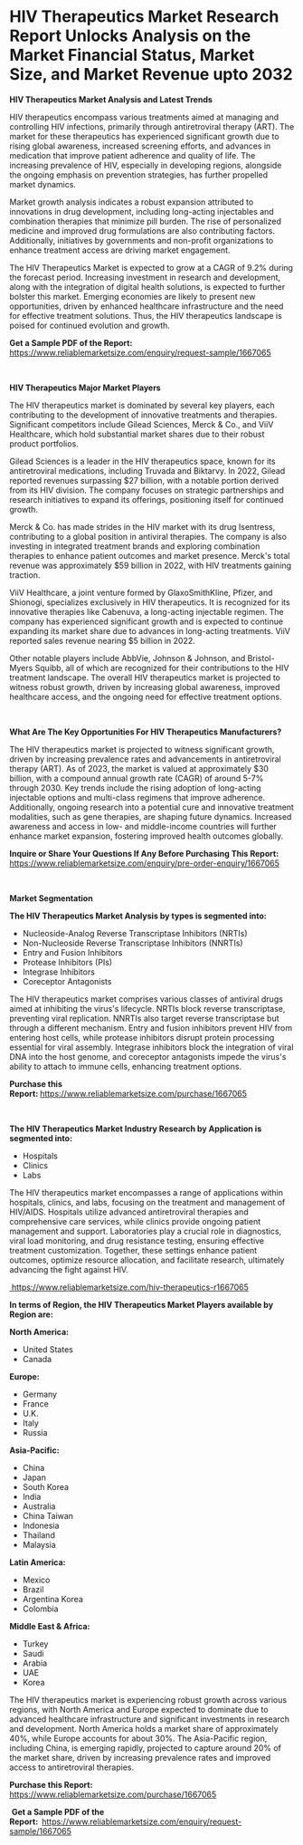<p><h1>HIV Therapeutics Market Research Report Unlocks Analysis on the Market Financial Status, Market Size, and Market Revenue upto 2032</h1></p><p><strong>HIV Therapeutics Market Analysis and Latest Trends</strong></p>
<p><p>HIV therapeutics encompass various treatments aimed at managing and controlling HIV infections, primarily through antiretroviral therapy (ART). The market for these therapeutics has experienced significant growth due to rising global awareness, increased screening efforts, and advances in medication that improve patient adherence and quality of life. The increasing prevalence of HIV, especially in developing regions, alongside the ongoing emphasis on prevention strategies, has further propelled market dynamics.</p><p>Market growth analysis indicates a robust expansion attributed to innovations in drug development, including long-acting injectables and combination therapies that minimize pill burden. The rise of personalized medicine and improved drug formulations are also contributing factors. Additionally, initiatives by governments and non-profit organizations to enhance treatment access are driving market engagement.</p><p>The HIV Therapeutics Market is expected to grow at a CAGR of 9.2% during the forecast period. Increasing investment in research and development, along with the integration of digital health solutions, is expected to further bolster this market. Emerging economies are likely to present new opportunities, driven by enhanced healthcare infrastructure and the need for effective treatment solutions. Thus, the HIV therapeutics landscape is poised for continued evolution and growth.</p></p>
<p><strong>Get a Sample PDF of the Report:&nbsp;</strong> <a href="https://www.reliablemarketsize.com/enquiry/request-sample/1667065?utm_campaign=3221&utm_medium=2&utm_source=Github&utm_content=ia&utm_term=17042025&utm_id=hiv-therapeutics">https://www.reliablemarketsize.com/enquiry/request-sample/1667065</a></p>
<p>&nbsp;</p>
<p><strong>HIV Therapeutics Major Market Players</strong></p>
<p><p>The HIV therapeutics market is dominated by several key players, each contributing to the development of innovative treatments and therapies. Significant competitors include Gilead Sciences, Merck & Co., and ViiV Healthcare, which hold substantial market shares due to their robust product portfolios.</p><p>Gilead Sciences is a leader in the HIV therapeutics space, known for its antiretroviral medications, including Truvada and Biktarvy. In 2022, Gilead reported revenues surpassing $27 billion, with a notable portion derived from its HIV division. The company focuses on strategic partnerships and research initiatives to expand its offerings, positioning itself for continued growth.</p><p>Merck & Co. has made strides in the HIV market with its drug Isentress, contributing to a global position in antiviral therapies. The company is also investing in integrated treatment brands and exploring combination therapies to enhance patient outcomes and market presence. Merck's total revenue was approximately $59 billion in 2022, with HIV treatments gaining traction.</p><p>ViiV Healthcare, a joint venture formed by GlaxoSmithKline, Pfizer, and Shionogi, specializes exclusively in HIV therapeutics. It is recognized for its innovative therapies like Cabenuva, a long-acting injectable regimen. The company has experienced significant growth and is expected to continue expanding its market share due to advances in long-acting treatments. ViiV reported sales revenue nearing $5 billion in 2022.</p><p>Other notable players include AbbVie, Johnson & Johnson, and Bristol-Myers Squibb, all of which are recognized for their contributions to the HIV treatment landscape. The overall HIV therapeutics market is projected to witness robust growth, driven by increasing global awareness, improved healthcare access, and the ongoing need for effective treatment options.</p></p>
<p>&nbsp;</p>
<p><strong>What Are The Key Opportunities For HIV Therapeutics Manufacturers?</strong></p>
<p><p>The HIV therapeutics market is projected to witness significant growth, driven by increasing prevalence rates and advancements in antiretroviral therapy (ART). As of 2023, the market is valued at approximately $30 billion, with a compound annual growth rate (CAGR) of around 5-7% through 2030. Key trends include the rising adoption of long-acting injectable options and multi-class regimens that improve adherence. Additionally, ongoing research into a potential cure and innovative treatment modalities, such as gene therapies, are shaping future dynamics. Increased awareness and access in low- and middle-income countries will further enhance market expansion, fostering improved health outcomes globally.</p></p>
<p><strong>Inquire or Share Your Questions If Any Before Purchasing This Report:</strong> <a href="https://www.reliablemarketsize.com/enquiry/pre-order-enquiry/1667065?utm_campaign=3221&utm_medium=2&utm_source=Github&utm_content=ia&utm_term=17042025&utm_id=hiv-therapeutics">https://www.reliablemarketsize.com/enquiry/pre-order-enquiry/1667065</a></p>
<p>&nbsp;</p>
<p><strong>Market Segmentation</strong></p>
<p><strong>The HIV Therapeutics Market Analysis by types is segmented into:</strong></p>
<p><ul><li>Nucleoside-Analog Reverse Transcriptase Inhibitors (NRTIs)</li><li>Non-Nucleoside Reverse Transcriptase Inhibitors (NNRTIs)</li><li>Entry and Fusion Inhibitors</li><li>Protease Inhibitors (PIs)</li><li>Integrase Inhibitors</li><li>Coreceptor Antagonists</li></ul></p>
<p><p>The HIV therapeutics market comprises various classes of antiviral drugs aimed at inhibiting the virus's lifecycle. NRTIs block reverse transcriptase, preventing viral replication. NNRTIs also target reverse transcriptase but through a different mechanism. Entry and fusion inhibitors prevent HIV from entering host cells, while protease inhibitors disrupt protein processing essential for viral assembly. Integrase inhibitors block the integration of viral DNA into the host genome, and coreceptor antagonists impede the virus's ability to attach to immune cells, enhancing treatment options.</p></p>
<p><strong>Purchase this Report:&nbsp;</strong><a href="https://www.reliablemarketsize.com/purchase/1667065?utm_campaign=3221&utm_medium=2&utm_source=Github&utm_content=ia&utm_term=17042025&utm_id=hiv-therapeutics">https://www.reliablemarketsize.com/purchase/1667065</a></p>
<p>&nbsp;</p>
<p><strong>The HIV Therapeutics Market Industry Research by Application is segmented into:</strong></p>
<p><ul><li>Hospitals</li><li>Clinics</li><li>Labs</li></ul></p>
<p><p>The HIV therapeutics market encompasses a range of applications within hospitals, clinics, and labs, focusing on the treatment and management of HIV/AIDS. Hospitals utilize advanced antiretroviral therapies and comprehensive care services, while clinics provide ongoing patient management and support. Laboratories play a crucial role in diagnostics, viral load monitoring, and drug resistance testing, ensuring effective treatment customization. Together, these settings enhance patient outcomes, optimize resource allocation, and facilitate research, ultimately advancing the fight against HIV.</p></p>
<p><a href="https://www.reliablemarketsize.com/hiv-therapeutics-r1667065?utm_campaign=3221&utm_medium=2&utm_source=Github&utm_content=ia&utm_term=17042025&utm_id=hiv-therapeutics">&nbsp;https://www.reliablemarketsize.com/hiv-therapeutics-r1667065</a></p>
<p><strong>In terms of Region, the HIV Therapeutics Market Players available by Region are:</strong></p>
<p>
    <p> <strong> North America: </strong>
        <ul>
            <li>United States</li>
            <li>Canada</li>
        </ul>
        </p> 
    <p> <strong> Europe: </strong>
        <ul>
            <li>Germany</li>
            <li>France</li>
            <li>U.K.</li>
            <li>Italy</li>
            <li>Russia</li>
        </ul>
        </p> 
    <p> <strong> Asia-Pacific: </strong>
        <ul>
            <li>China</li>
            <li>Japan</li>
            <li>South Korea</li>
            <li>India</li>
            <li>Australia</li>
            <li>China Taiwan</li>
            <li>Indonesia</li>
            <li>Thailand</li>
            <li>Malaysia</li>
        </ul>
        </p> 
    <p> <strong> Latin America: </strong>
        <ul>
            <li>Mexico</li>
            <li>Brazil</li>
            <li>Argentina Korea</li>
            <li>Colombia</li>
        </ul>
        </p> 
    <p> <strong> Middle East & Africa: </strong>
        <ul>
            <li>Turkey</li>
            <li>Saudi</li>
            <li>Arabia</li>
            <li>UAE</li>
            <li>Korea</li>
        </ul>
    </p>
    </p>
<p><p>The HIV therapeutics market is experiencing robust growth across various regions, with North America and Europe expected to dominate due to advanced healthcare infrastructure and significant investments in research and development. North America holds a market share of approximately 40%, while Europe accounts for about 30%. The Asia-Pacific region, including China, is emerging rapidly, projected to capture around 20% of the market share, driven by increasing prevalence rates and improved access to antiretroviral therapies.</p></p>
<p><strong>Purchase this Report: </strong><a href="https://www.reliablemarketsize.com/purchase/1667065?utm_campaign=3221&utm_medium=2&utm_source=Github&utm_content=ia&utm_term=17042025&utm_id=hiv-therapeutics">https://www.reliablemarketsize.com/purchase/1667065</a></p>
<p>&nbsp;<strong>Get a Sample PDF of the Report:&nbsp;&nbsp;</strong><a href="https://www.reliablemarketsize.com/enquiry/request-sample/1667065?utm_campaign=3221&utm_medium=2&utm_source=Github&utm_content=ia&utm_term=17042025&utm_id=hiv-therapeutics">https://www.reliablemarketsize.com/enquiry/request-sample/1667065</a></p>
<p><strong></strong></p>
<p><p></p><p></p><p></p></p>